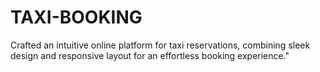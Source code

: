 # TAXI-BOOKING
Crafted an intuitive online platform for taxi reservations, combining sleek design and responsive layout for an effortless booking experience."
